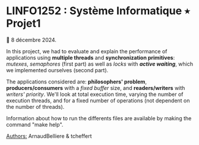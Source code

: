 # LINFO1252 : Système Informatique ٭ Projet1
📅 8 décembre 2024.

In this project, we had to evaluate and explain the performance of applications using **multiple threads** and **synchronization primitives**: *mutexes*, *semaphores* (first part) as well as *locks* with ***active waiting***, which we implemented ourselves (second part). 
 
The applications considered are: **philosophers' problem**, **producers/consumers** with a *fixed buffer* size, and **readers/writers** with *writers' priority*. We'll look at total execution time, varying the number of execution threads, and for a fixed number of operations (not dependent on the number of threads). 

Information about how to run the differents files are available by making the command "make help".

<U>Authors:</U> ArnaudBelliere & tcheffert